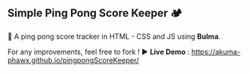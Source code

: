  Simple Ping Pong Score Keeper 🏕️
---

:tennis: A ping pong score tracker in HTML - CSS and JS using **Bulma**.

For any improvements, feel free to fork !
:arrow_forward: **Live Demo** : https://akuma-phawx.github.io/pingpongScoreKeeper/
